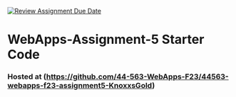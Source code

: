 [![Review Assignment Due Date](https://classroom.github.com/assets/deadline-readme-button-24ddc0f5d75046c5622901739e7c5dd533143b0c8e959d652212380cedb1ea36.svg)](https://classroom.github.com/a/7kKA03Up)
# WebApps-Assignment-5 Starter Code
### Hosted at (https://github.com/44-563-WebApps-F23/44563-webapps-f23-assignment5-KnoxxsGold) 
